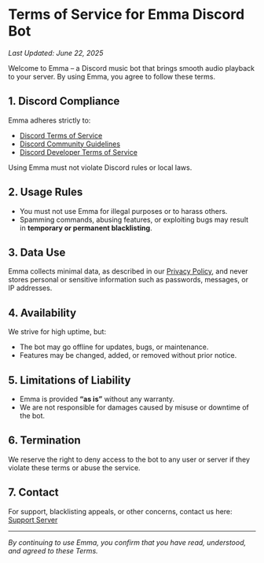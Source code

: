 # Terms of Service for Emma Discord Bot

_Last Updated: June 22, 2025_

Welcome to Emma – a Discord music bot that brings smooth audio playback to your server. By using Emma, you agree to follow these terms.

## 1. Discord Compliance

Emma adheres strictly to:
- [Discord Terms of Service](https://discord.com/terms)
- [Discord Community Guidelines](https://discord.com/guidelines)
- [Discord Developer Terms of Service](https://discord.com/developers/docs/policy)

Using Emma must not violate Discord rules or local laws.

## 2. Usage Rules

- You must not use Emma for illegal purposes or to harass others.
- Spamming commands, abusing features, or exploiting bugs may result in **temporary or permanent blacklisting**.

## 3. Data Use

Emma collects minimal data, as described in our [Privacy Policy](./PRIVACY_POLICY.md), and never stores personal or sensitive information such as passwords, messages, or IP addresses.

## 4. Availability

We strive for high uptime, but:
- The bot may go offline for updates, bugs, or maintenance.
- Features may be changed, added, or removed without prior notice.

## 5. Limitations of Liability

- Emma is provided **“as is”** without any warranty.
- We are not responsible for damages caused by misuse or downtime of the bot.

## 6. Termination

We reserve the right to deny access to the bot to any user or server if they violate these terms or abuse the service.

## 7. Contact

For support, blacklisting appeals, or other concerns, contact us here:  
[Support Server](https://discord.gg/bGaGFbMqAV)

---

_By continuing to use Emma, you confirm that you have read, understood, and agreed to these Terms._
